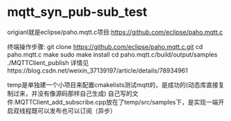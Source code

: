 # mqtt_syn_pub-sub_test
origianl就是eclipse/paho.mqtt.c项目:https://github.com/eclipse/paho.mqtt.c

终端操作步骤:
git clone https://github.com/eclipse/paho.mqtt.c.git
cd paho.mqtt.c
make
sudo make install
cd paho.mqtt.c/build/output/samples
./MQTTClient_publish
详情见https://blog.csdn.net/weixin_37139197/article/details/78934961

temp是单独建一个小项目来配置cmakelists测试mqtt的，是成功的(动态库直接复制过来，并没有像源码那样自己生成)
自己写的文件:MQTTClient_add_subscribe.cpp放在了temp/src/samples下，是实现一端开启双线程既可以发布也可以订阅（异步）
